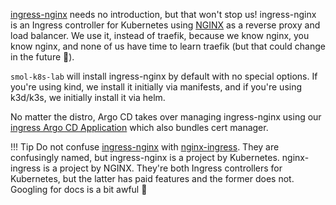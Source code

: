 [ingress-nginx](https://github.com/kubernetes/ingress-nginx) needs no introduction, but that won't stop us! ingress-nginx is an Ingress controller for Kubernetes using [NGINX](https://nginx.org/) as a reverse proxy and load balancer. We use it, instead of traefik, because we know nginx, you know nginx, and none of us have time to learn traefik (but that could change in the future 🤷).

`smol-k8s-lab` will install ingress-nginx by default with no special options. If you're using kind, we install it initially via manifests, and if you're using k3d/k3s, we initially install it via helm.

No matter the distro, Argo CD takes over managing ingress-nginx using our [ingress Argo CD Application](https://github.com/small-hack/argocd-apps/tree/main/ingress) which also bundles cert manager.

!!! Tip
    Do not confuse [ingress-nginx](https://github.com/kubernetes/ingress-nginx) with [nginx-ingress](https://docs.nginx.com/nginx-ingress-controller/). They are confusingly named, but ingress-nginx is a project by Kubernetes. nginx-ingress is a project by NGINX. They're both Ingress controllers for Kubernetes, but the latter has paid features and the former does not. Googling for docs is a bit awful 🤦
